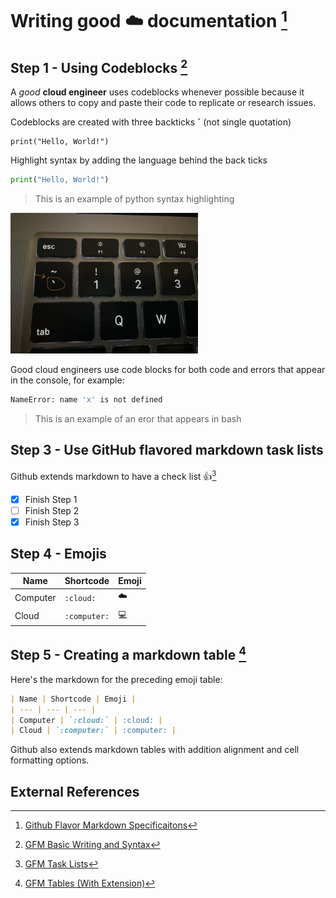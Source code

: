 # Writing good :cloud: documentation [^1]

## Step 1 - Using Codeblocks [^2]

A *good* **cloud engineer** uses codeblocks whenever possible because it allows others to copy and paste their code to replicate or research issues. 

Codeblocks are created with three backticks **`** (not single quotation) 

```
print("Hello, World!")
```
Highlight syntax by adding the language behind the back ticks
```python
print("Hello, World!")
```
>This is an example of python syntax highlighting

<img width=300px src="https://github.com/slack-86/github-docs-example/blob/0bd9c47f190101aca20cd8f2623971010423a2b2/assets/Image.jpeg">

Good cloud engineers use code blocks for both code and errors that appear in the console, for example:
```bash
NameError: name 'x' is not defined
```
> This is an example of an eror that appears in bash

## Step 3 - Use GitHub flavored markdown task lists

Github extends markdown to have a check list :thumbsup:[^3]
- [x] Finish Step 1
- [ ] Finish Step 2
- [x] Finish Step 3

## Step 4 - Emojis

| Name | Shortcode | Emoji |
| --- | --- | --- | 
| Computer | `:cloud:` | :cloud: |
| Cloud | `:computer:` | :computer: |

## Step 5 - Creating a markdown table [^4]
Here's the markdown for the preceding emoji table:
```md
| Name | Shortcode | Emoji |
| --- | --- | --- |
| Computer | `:cloud:` | :cloud: |
| Cloud | `:computer:` | :computer: |
```
Github also extends markdown tables with addition alignment and cell formatting options.
## External References
[^1]: [Github Flavor Markdown Specificaitons](https://github.github.com/gfm/)
[^2]: [GFM Basic Writing and Syntax](https://docs.github.com/en/get-started/writing-on-github/getting-started-with-writing-and-formatting-on-github/basic-writing-and-formatting-syntax)
[^3]: [GFM Task Lists](https://docs.github.com/en/get-started/writing-on-github/getting-started-with-writing-and-formatting-on-github/basic-writing-and-formatting-syntax#task-lists) 
[^4]: [GFM Tables (With Extension)](https://github.github.com/gfm/#tables-extension-)

